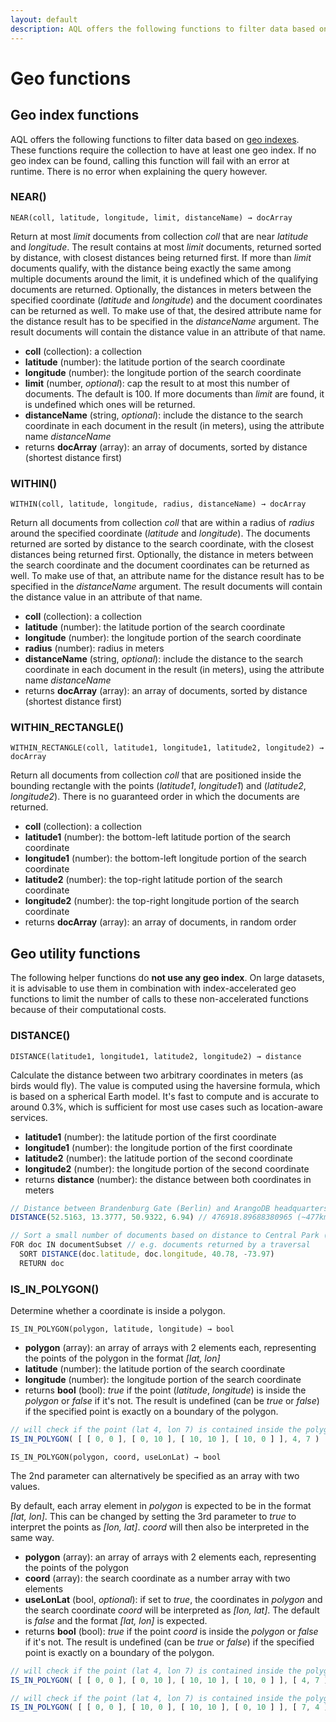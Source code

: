 ```yaml
---
layout: default
description: AQL offers the following functions to filter data based ongeo indexes
---
```

Geo functions
=============

Geo index functions
-------------------

AQL offers the following functions to filter data based on
[geo indexes](../manual/indexing-geo.html). These functions require the collection to have at
least one geo index. If no geo index can be found, calling this function will fail
with an error at runtime. There is no error when explaining the query however.

### NEAR()

`NEAR(coll, latitude, longitude, limit, distanceName) → docArray`

Return at most *limit* documents from collection *coll* that are near *latitude*
and *longitude*. The result contains at most *limit* documents, returned sorted by
distance, with closest distances being returned first. If more than *limit* documents 
qualify, with the distance being exactly the same among multiple documents around the
limit, it is undefined which of the qualifying documents are returned. Optionally,
the distances in meters between the specified coordinate (*latitude* and *longitude*)
and the document coordinates can be returned as well. To make use of that, the desired
attribute  name for the distance result has to be specified in the *distanceName* argument.
The result documents will contain the distance value in an attribute of that name.

- **coll** (collection): a collection
- **latitude** (number): the latitude portion of the search coordinate
- **longitude** (number): the longitude portion of the search coordinate
- **limit** (number, *optional*): cap the result to at most this number of documents.
  The default is 100. If more documents than *limit* are found, it is undefined which
  ones will be returned.
- **distanceName** (string, *optional*): include the distance to the search coordinate
  in each document in the result (in meters), using the attribute name *distanceName*
- returns **docArray** (array): an array of documents, sorted by distance (shortest
  distance first)

### WITHIN()

`WITHIN(coll, latitude, longitude, radius, distanceName) → docArray`

Return all documents from collection *coll* that are within a radius of *radius*
around the specified coordinate (*latitude* and *longitude*). The documents returned
are sorted by distance to the search coordinate, with the closest distances being 
returned first. Optionally, the distance in meters between the search coordinate and
the document coordinates can be returned as well. To make use of that, an attribute
name for the distance result has to be specified in the *distanceName* argument.
The result documents will contain the distance value in an attribute of that name.

- **coll** (collection): a collection
- **latitude** (number): the latitude portion of the search coordinate
- **longitude** (number): the longitude portion of the search coordinate
- **radius** (number): radius in meters
- **distanceName** (string, *optional*): include the distance to the search coordinate
  in each document in the result (in meters), using the attribute name *distanceName*
- returns **docArray** (array): an array of documents, sorted by distance (shortest
  distance first)

### WITHIN_RECTANGLE()

`WITHIN_RECTANGLE(coll, latitude1, longitude1, latitude2, longitude2) → docArray`

Return all documents from collection *coll* that are positioned inside the bounding
rectangle with the points (*latitude1*, *longitude1*) and (*latitude2*, *longitude2*).
There is no guaranteed order in which the documents are returned.

- **coll** (collection): a collection
- **latitude1** (number): the bottom-left latitude portion of the search coordinate
- **longitude1** (number): the bottom-left longitude portion of the search coordinate
- **latitude2** (number): the top-right latitude portion of the search coordinate
- **longitude2** (number): the top-right longitude portion of the search coordinate
- returns **docArray** (array): an array of documents, in random order

Geo utility functions
---------------------

The following helper functions do **not use any geo index**. On large datasets,
it is advisable to use them in combination with index-accelerated geo functions
to limit the number of calls to these non-accelerated functions because of their
computational costs.

### DISTANCE()

`DISTANCE(latitude1, longitude1, latitude2, longitude2) → distance`

Calculate the distance between two arbitrary coordinates in meters (as birds
would fly). The value is computed using the haversine formula, which is based
on a spherical Earth model. It's fast to compute and is accurate to around 0.3%,
which is sufficient for most use cases such as location-aware services.

- **latitude1** (number): the latitude portion of the first coordinate
- **longitude1** (number): the longitude portion of the first coordinate
- **latitude2** (number): the latitude portion of the second coordinate
- **longitude2** (number): the longitude portion of the second coordinate
- returns **distance** (number): the distance between both coordinates in meters

```js
// Distance between Brandenburg Gate (Berlin) and ArangoDB headquarters (Cologne)
DISTANCE(52.5163, 13.3777, 50.9322, 6.94) // 476918.89688380965 (~477km)

// Sort a small number of documents based on distance to Central Park (New York)
FOR doc IN documentSubset // e.g. documents returned by a traversal
  SORT DISTANCE(doc.latitude, doc.longitude, 40.78, -73.97)
  RETURN doc
```

### IS_IN_POLYGON()

Determine whether a coordinate is inside a polygon.

`IS_IN_POLYGON(polygon, latitude, longitude) → bool`

- **polygon** (array): an array of arrays with 2 elements each, representing the
  points of the polygon in the format *[lat, lon]*
- **latitude** (number): the latitude portion of the search coordinate
- **longitude** (number): the longitude portion of the search coordinate
- returns **bool** (bool): *true* if the point (*latitude*, *longitude*) is inside the
  *polygon* or *false* if it's not. The result is undefined (can be *true* or *false*)
  if the specified point is exactly on a boundary of the polygon.

```js
// will check if the point (lat 4, lon 7) is contained inside the polygon
IS_IN_POLYGON( [ [ 0, 0 ], [ 0, 10 ], [ 10, 10 ], [ 10, 0 ] ], 4, 7 )
```

`IS_IN_POLYGON(polygon, coord, useLonLat) → bool`

The 2nd parameter can alternatively be specified as an array with two values.

By default, each array element in *polygon* is expected to be in the format *[lat, lon]*.
This can be changed by setting the 3rd parameter to *true* to interpret the points as
*[lon, lat]*. *coord* will then also be interpreted in the same way.

- **polygon** (array): an array of arrays with 2 elements each, representing the
  points of the polygon
- **coord** (array): the search coordinate as a number array with two elements
- **useLonLat** (bool, *optional*): if set to *true*, the coordinates in *polygon* and
  the search coordinate *coord* will be interpreted as *[lon, lat]*. The default is
  *false* and the format *[lat, lon]* is expected.
- returns **bool** (bool): *true* if the point *coord* is inside the *polygon* or
  *false* if it's not. The result is undefined (can be *true* or *false*) if the
  specified point is exactly on a boundary of the polygon.

```js
// will check if the point (lat 4, lon 7) is contained inside the polygon
IS_IN_POLYGON( [ [ 0, 0 ], [ 0, 10 ], [ 10, 10 ], [ 10, 0 ] ], [ 4, 7 ] )

// will check if the point (lat 4, lon 7) is contained inside the polygon
IS_IN_POLYGON( [ [ 0, 0 ], [ 10, 0 ], [ 10, 10 ], [ 0, 10 ] ], [ 7, 4 ], true )
```
